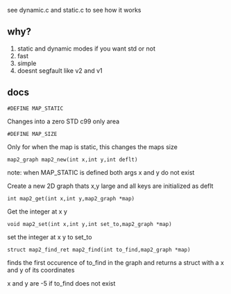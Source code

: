 see dynamic.c and static.c to see how it works

## why?
1. static and dynamic modes if you want std or not
2. fast
3. simple
4. doesnt segfault like v2 and v1

## docs
``#DEFINE MAP_STATIC``

Changes into a zero STD c99 only area

``#DEFINE MAP_SIZE``

Only for when the map is static, this changes the maps size

``map2_graph map2_new(int x,int y,int deflt)``

note: when MAP_STATIC is defined both args x and y do not exist

Create a new 2D graph thats x,y large and all keys are initialized as deflt

``int map2_get(int x,int y,map2_graph *map)``

Get the integer at x y

``void map2_set(int x,int y,int set_to,map2_graph *map)``

set the integer at x y to set_to

``struct map2_find_ret map2_find(int to_find,map2_graph *map)``

finds the first occurence of to_find in the graph and returns a struct with a x and y of its coordinates

x and y are -5 if to_find does not exist
